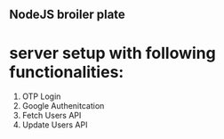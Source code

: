 
## NodeJS broiler plate 
# server setup with following functionalities:

1. OTP Login
2. Google Authenitcation
3. Fetch Users API
4. Update Users API
